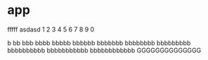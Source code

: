 # app

fffff
asdasd
1
2
3
4
5
6
7
8
9
0

b
bb
bbb
bbbb
bbbbb
bbbbbb
bbbbbbb
bbbbbbbb
bbbbbbbbb
bbbbbbbbbb
bbbbbbbbbbb
bbbbbbbbbbbb
GGGGGGGGGGGGGG